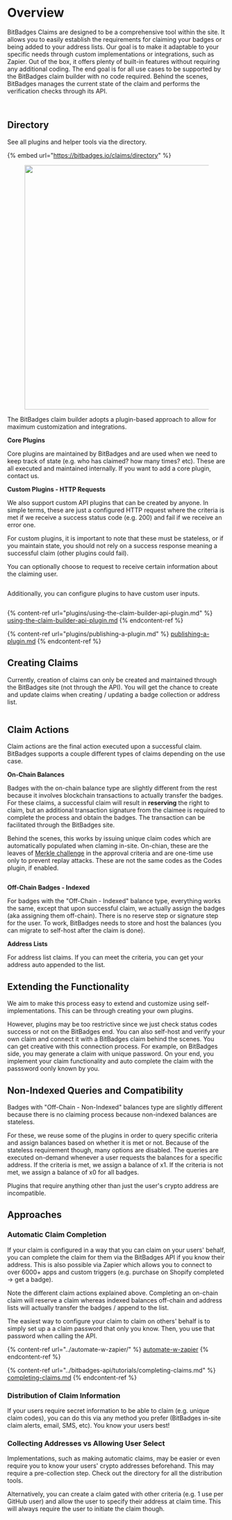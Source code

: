 # Overview

BitBadges Claims are designed to be a comprehensive tool within the site. It allows you to easily establish the requirements for claiming your badges or being added to your address lists. Our goal is to make it adaptable to your specific needs through custom implementations or integrations, such as Zapier. Out of the box, it offers plenty of built-in features without requiring any additional coding. The end goal is for all use cases to be supported by the BitBadges claim builder with no code required. Behind the scenes, BitBadges manages the current state of the claim and performs the verification checks through its API.&#x20;

<figure><img src="../../.gitbook/assets/image (84).png" alt=""><figcaption></figcaption></figure>

<figure><img src="../../.gitbook/assets/image (87).png" alt=""><figcaption></figcaption></figure>

## **Directory**

See all plugins and helper tools via the directory.

{% embed url="https://bitbadges.io/claims/directory" %}

<figure><img src="../../.gitbook/assets/image (1).png" alt="" width="563"><figcaption></figcaption></figure>

The BitBadges claim builder adopts a plugin-based approach to allow for maximum customization and integrations.

**Core Plugins**

Core plugins are maintained by BitBadges and are used when we need to keep track of state (e.g. who has claimed? how many times? etc). These are all executed and maintained internally. If you want to add a core plugin, contact us.

**Custom Plugins - HTTP Requests**

We also support custom API plugins that can be created by anyone. In simple terms, these are just a configured HTTP request where the criteria is met if we receive a success status code (e.g. 200) and fail if we receive an error one.

For custom plugins, it is important to note that these must be stateless, or if you maintain state, you should not rely on a success response meaning a successful claim (other plugins could fail).

You can optionally choose to request to receive certain information about the claiming user.

<figure><img src="../../.gitbook/assets/image (1) (1).png" alt=""><figcaption></figcaption></figure>

Additionally, you can configure plugins to have custom user inputs.

<figure><img src="../../.gitbook/assets/image (2).png" alt=""><figcaption></figcaption></figure>

{% content-ref url="plugins/using-the-claim-builder-api-plugin.md" %}
[using-the-claim-builder-api-plugin.md](plugins/using-the-claim-builder-api-plugin.md)
{% endcontent-ref %}

{% content-ref url="plugins/publishing-a-plugin.md" %}
[publishing-a-plugin.md](plugins/publishing-a-plugin.md)
{% endcontent-ref %}

## Creating Claims

Currently, creation of claims can only be created and maintained through the BitBadges site (not through the API). You will get the chance to create and update claims when creating / updating a badge collection or address list.&#x20;

<figure><img src="../../.gitbook/assets/image (3).png" alt=""><figcaption></figcaption></figure>

## Claim Actions

Claim actions are the final action executed upon a successful claim. BitBadges supports a couple different types of claims depending on the use case.&#x20;

**On-Chain Balances**

Badges with the on-chain balance type are slightly different from the rest because it involves blockchain transactions to actually transfer the badges. For these claims, a successful claim will result in **reserving** the right to claim, but an additional transaction signature from the claimee is required to complete the process and obtain the badges. The transaction can be facilitated through the BitBadges site.

Behind the scenes, this works by issuing unique claim codes which are automatically populated when claming in-site. On-chian, these are the leaves of [Merkle challenge](../core-concepts/approval-criteria/merkle-challenges.md) in the approval criteria and are one-time use only to prevent replay attacks. These are not the same codes as the Codes plugin, if enabled.

<figure><img src="../../.gitbook/assets/image (1) (1) (1).png" alt=""><figcaption></figcaption></figure>

**Off-Chain Badges - Indexed**

For badges with the "Off-Chain - Indexed" balance type, everything works the same, except that upon successful claim, we actually assign the badges (aka assigning them off-chain). There is no reserve step or signature step for the user.  To work, BitBadges needs to store and host the balances (you can migrate to self-host after the claim is done).

**Address Lists**

For address list claims. If you can meet the criteria, you can get your address auto appended to the list.

## Extending the Functionality

We aim to make this process easy to extend and customize using self-implementations. This can be through creating your own plugins.&#x20;

However, plugins may be too restrictive since we just check status codes success or not on the BitBadges end. You can also self-host and verify your own claim and connect it with a BitBadges claim behind the scenes. You can get creative with this connection process. For example, on BitBadges side, you may generate a claim with unique password. On your end, you implement your claim functionality and auto complete the claim with the passsword oonly known by you.

## **Non-Indexed Queries and Compatibility**

Badges with "Off-Chain - Non-Indexed" balances type are slightly different because there is no claiming process because non-indexed balances are stateless.

For these, we reuse some of the plugins in order to query specific criteria and assign balances based on whether it is met or not. Because of the stateless requirement though, many options are disabled. The queries are executed on-demand whenever a user requests the balances for a specific address. If the criteria is met, we assign a balance of x1. If the criteria is not met, we assign a balance of x0 for all badges.&#x20;

Plugins that require anything other than just the user's crypto address are incompatible.&#x20;

## Approaches

### Automatic Claim Completion

If your claim is configured in a way that you can claim on your users' behalf, you can complete the claim for them via the BitBadges API if you know their address. This is also possible via Zapier which allows you to connect to over 6000+ apps and custom triggers (e.g. purchase on Shopify completed -> get a badge).

Note the different claim actions explained above. Completing an on-chain claim will reserve a claim whereas indexed balances off-chain and address lists will actually transfer the badges / append to the list.

The easiest way to configure your claim to claim on others' behalf is to simply set up a a claim password that only you know. Then, you use that password when calling the API.&#x20;

{% content-ref url="../automate-w-zapier/" %}
[automate-w-zapier](../automate-w-zapier/)
{% endcontent-ref %}

{% content-ref url="../bitbadges-api/tutorials/completing-claims.md" %}
[completing-claims.md](../bitbadges-api/tutorials/completing-claims.md)
{% endcontent-ref %}

### Distribution of Claim Information

If your users require secret information to be able to claim (e.g. unique claim codes), you can do this via any method you prefer (BitBadges in-site claim alerts, email, SMS, etc). You know your users best!

### Collecting Addresses vs Allowing User Select&#x20;

Implementations, such as making automatic claims, may be easier or even require you to know your users'  crypto addresses beforehand. This may require a pre-collection step. Check out the directory for all the distribution tools.

Alternatively, you can create a claim gated with other criteria (e.g. 1 use per GitHub user) and allow the user to specify their address at claim time. This will always require the user to initiate the claim though.

